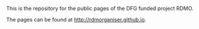 This is the repository for the public pages of the DFG funded project RDMO.

The pages can be found at http://rdmorganiser.github.io.

